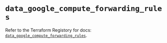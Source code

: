 # `data_google_compute_forwarding_rules`

Refer to the Terraform Registory for docs: [`data_google_compute_forwarding_rules`](https://registry.terraform.io/providers/hashicorp/google-beta/5.26.0/docs/data-sources/google_compute_forwarding_rules).
